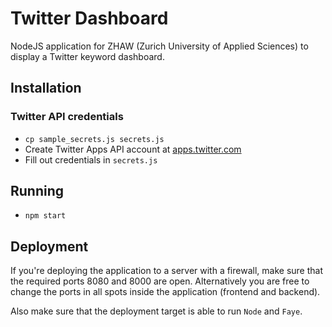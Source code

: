 # Twitter Dashboard

NodeJS application for ZHAW (Zurich University of Applied Sciences) to display a Twitter keyword dashboard.

## Installation

### Twitter API credentials

* `cp sample_secrets.js secrets.js`
* Create Twitter Apps API account at [apps.twitter.com](https://apps.twitter.com)
* Fill out credentials in `secrets.js` 

## Running

* `npm start`


## Deployment

If you're deploying the application to a server with a firewall, make
sure that the required ports 8080 and 8000 are open. Alternatively you
are free to change the ports in all spots inside the application
(frontend and backend).

Also make sure that the deployment target is able to run `Node` and
`Faye`.
